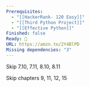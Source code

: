 ```yaml
---
Prerequisites:
  - "[[HackerRank- 120 Easy]]"
  - "[[Third Python Project]]"
  - "[[Effective Python]]"
Finished: false
Ready: 🔘
URL: https://amzn.to/2Y4BlPD
Missing dependencies: "3"
---
```

Skip 7.10, 7.11, 8.10, 8.11

Skip chapters 9, 11, 12, 15